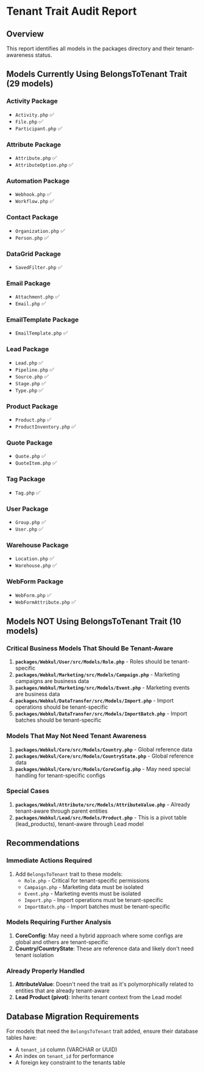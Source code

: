 # Tenant Trait Audit Report

## Overview
This report identifies all models in the packages directory and their tenant-awareness status.

## Models Currently Using BelongsToTenant Trait (29 models)

### Activity Package
- `Activity.php` ✅
- `File.php` ✅
- `Participant.php` ✅

### Attribute Package
- `Attribute.php` ✅
- `AttributeOption.php` ✅

### Automation Package
- `Webhook.php` ✅
- `Workflow.php` ✅

### Contact Package
- `Organization.php` ✅
- `Person.php` ✅

### DataGrid Package
- `SavedFilter.php` ✅

### Email Package
- `Attachment.php` ✅
- `Email.php` ✅

### EmailTemplate Package
- `EmailTemplate.php` ✅

### Lead Package
- `Lead.php` ✅
- `Pipeline.php` ✅
- `Source.php` ✅
- `Stage.php` ✅
- `Type.php` ✅

### Product Package
- `Product.php` ✅
- `ProductInventory.php` ✅

### Quote Package
- `Quote.php` ✅
- `QuoteItem.php` ✅

### Tag Package
- `Tag.php` ✅

### User Package
- `Group.php` ✅
- `User.php` ✅

### Warehouse Package
- `Location.php` ✅
- `Warehouse.php` ✅

### WebForm Package
- `WebForm.php` ✅
- `WebFormAttribute.php` ✅

## Models NOT Using BelongsToTenant Trait (10 models)

### Critical Business Models That Should Be Tenant-Aware
1. **`packages/Webkul/User/src/Models/Role.php`** - Roles should be tenant-specific
2. **`packages/Webkul/Marketing/src/Models/Campaign.php`** - Marketing campaigns are business data
3. **`packages/Webkul/Marketing/src/Models/Event.php`** - Marketing events are business data
4. **`packages/Webkul/DataTransfer/src/Models/Import.php`** - Import operations should be tenant-specific
5. **`packages/Webkul/DataTransfer/src/Models/ImportBatch.php`** - Import batches should be tenant-specific

### Models That May Not Need Tenant Awareness
1. **`packages/Webkul/Core/src/Models/Country.php`** - Global reference data
2. **`packages/Webkul/Core/src/Models/CountryState.php`** - Global reference data
3. **`packages/Webkul/Core/src/Models/CoreConfig.php`** - May need special handling for tenant-specific configs

### Special Cases
1. **`packages/Webkul/Attribute/src/Models/AttributeValue.php`** - Already tenant-aware through parent entities
2. **`packages/Webkul/Lead/src/Models/Product.php`** - This is a pivot table (lead_products), tenant-aware through Lead model

## Recommendations

### Immediate Actions Required
1. Add `BelongsToTenant` trait to these models:
   - `Role.php` - Critical for tenant-specific permissions
   - `Campaign.php` - Marketing data must be isolated
   - `Event.php` - Marketing events must be isolated
   - `Import.php` - Import operations must be tenant-specific
   - `ImportBatch.php` - Import batches must be tenant-specific

### Models Requiring Further Analysis
1. **CoreConfig**: May need a hybrid approach where some configs are global and others are tenant-specific
2. **Country/CountryState**: These are reference data and likely don't need tenant isolation

### Already Properly Handled
1. **AttributeValue**: Doesn't need the trait as it's polymorphically related to entities that are already tenant-aware
2. **Lead Product (pivot)**: Inherits tenant context from the Lead model

## Database Migration Requirements
For models that need the `BelongsToTenant` trait added, ensure their database tables have:
- A `tenant_id` column (VARCHAR or UUID)
- An index on `tenant_id` for performance
- A foreign key constraint to the tenants table